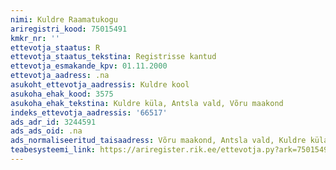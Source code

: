 ```yaml
---
nimi: Kuldre Raamatukogu
ariregistri_kood: 75015491
kmkr_nr: ''
ettevotja_staatus: R
ettevotja_staatus_tekstina: Registrisse kantud
ettevotja_esmakande_kpv: 01.11.2000
ettevotja_aadress: .na
asukoht_ettevotja_aadressis: Kuldre kool
asukoha_ehak_kood: 3575
asukoha_ehak_tekstina: Kuldre küla, Antsla vald, Võru maakond
indeks_ettevotja_aadressis: '66517'
ads_adr_id: 3244591
ads_ads_oid: .na
ads_normaliseeritud_taisaadress: Võru maakond, Antsla vald, Kuldre küla, Kuldre kool
teabesysteemi_link: https://ariregister.rik.ee/ettevotja.py?ark=75015491&ref=rekvisiidid
---
```

